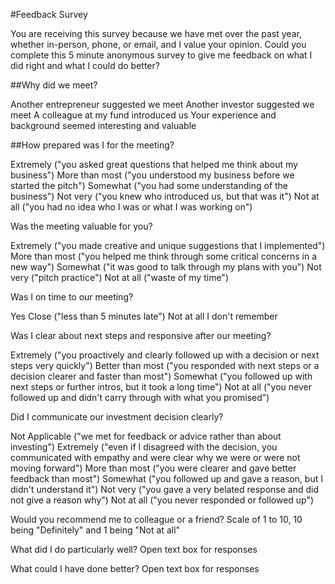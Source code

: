 #Feedback Survey

You are receiving this survey because we have met over the past year, whether in-person, phone, or email, and I value your opinion. Could you complete this 5 minute anonymous survey to give me feedback on what I did right and what I could do better?

##Why did we meet?

Another entrepreneur suggested we meet
Another investor suggested we meet
A colleague at my fund introduced us
Your experience and background seemed interesting and valuable

##How prepared was I for the meeting?

Extremely ("you asked great questions that helped me think about my business")
More than most ("you understood my business before we started the pitch")
Somewhat ("you had some understanding of the business")
Not very ("you knew who introduced us, but that was it")
Not at all ("you had no idea who I was or what I was working on")

Was the meeting valuable for you?

Extremely ("you made creative and unique suggestions that I implemented")
More than most ("you helped me think through some critical concerns in a new way")
Somewhat ("it was good to talk through my plans with you")
Not very ("pitch practice")
Not at all ("waste of my time")

Was I on time to our meeting?

Yes
Close ("less than 5 minutes late")
Not at all
I don't remember

Was I clear about next steps and responsive after our meeting?

Extremely ("you proactively and clearly followed up with a decision or next steps very quickly")
Better than most ("you responded with next steps or a decision clearer and faster than most")
Somewhat ("you followed up with next steps or further intros, but it took a long time")
Not at all ("you never followed up and didn't carry through with what you promised")

Did I communicate our investment decision clearly?

Not Applicable ("we met for feedback or advice rather than about investing")
Extremely ("even if I disagreed with the decision, you communicated with empathy and were clear why we were or were not moving forward")
More than most ("you were clearer and gave better feedback than most")
Somewhat ("you followed up and gave a reason, but I didn't understand it")
Not very ("you gave a very belated response and did not give a reason why")
Not at all ("you never responded or followed up")

Would you recommend me to colleague or a friend?
Scale of 1 to 10, 10 being "Definitely" and 1 being "Not at all"

What did I do particularly well?
Open text box for responses

What could I have done better?
Open text box for responses
